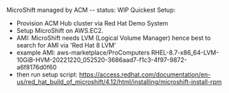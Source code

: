 MicroShift managed by ACM
-- status: WIP
Quickest Setup: 
- Provision ACM Hub cluster via Red Hat Demo System
- Setup MicroShift on AWS.EC2.
- AMI: MicroShift needs LVM (Logical Volume Manager) hence best to search for AMI via 'Red Hat 8 LVM'
- example AMI: aws-marketplace/ProComputers RHEL-8.7-x86_64-LVM-10GiB-HVM-20221220_052520-3686aad7-f1c3-4f97-9872-a6f8176d0f60
- then run setup script: https://access.redhat.com/documentation/en-us/red_hat_build_of_microshift/4.12/html/installing/microshift-install-rpm



